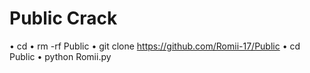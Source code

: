 # Public Crack

• cd
• rm -rf Public
• git clone https://github.com/Romii-17/Public
• cd Public
• python Romii.py
